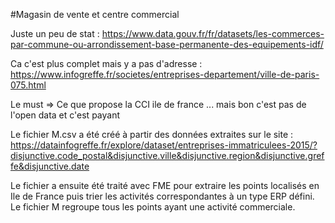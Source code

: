 #Magasin de vente et centre commercial

Juste un peu de stat : https://www.data.gouv.fr/fr/datasets/les-commerces-par-commune-ou-arrondissement-base-permanente-des-equipements-idf/

Ca c'est plus complet mais y a pas d'adresse : https://www.infogreffe.fr/societes/entreprises-departement/ville-de-paris-075.html

Le must => Ce que propose la CCI ile de france ... mais bon c'est pas de l'open data et c'est payant

Le fichier M.csv a été créé à partir des données extraites sur le site : https://datainfogreffe.fr/explore/dataset/entreprises-immatriculees-2015/?disjunctive.code_postal&disjunctive.ville&disjunctive.region&disjunctive.greffe&disjunctive.date

Le fichier a ensuite été traité avec FME pour extraire les points localisés en Ile de France puis trier les activités correspondantes à un type ERP défini. Le fichier M regroupe tous les points ayant une activité commerciale.
